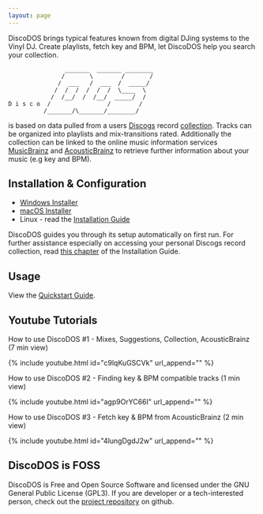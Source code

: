 ```yaml
---
layout: page
---
```


DiscoDOS brings typical features known from digital DJing systems to the Vinyl DJ. Create playlists, fetch key and BPM, let DiscoDOS help you search your collection.

```
                _______  _______ ________
               /       \        /       /
              /  ___   /  ___  /  _____/
             /  /  /  /  /  /  \____  \
            /  /__/  /  /__/  _____/  /
D i s c o  /                /        /
          /_______/\_______/________/
```

is based on data pulled from a users [Discogs](https://www.discogs.com) record [collection](https://support.discogs.com/hc/en-us/articles/360007331534-How-Does-The-Collection-Feature-Work-). Tracks can be organized into playlists and mix-transitions rated. Additionally the collection can be linked to the online music information services [MusicBrainz](https://musicbrainz.org) and [AcousticBrainz](https://acousticbrainz.org) to retrieve further information about your music (e.g key and BPM).

## Installation & Configuration
- [Windows Installer](https://github.com/JOJ0/discodos/releases/download/v1.0.0-rc4/DiscoDOS-1.0.0-rc4-Win.exe)
- [macOS Installer](https://github.com/JOJ0/discodos/releases/download/v1.0.0-rc4/DiscoDOS-1.0.0-rc4-macOS.dmg)
- Linux - read the [Installation Guide](https://discodos.readthedocs.io/en/latest/INSTALLATION.html#linux)

DiscoDOS guides you through its setup automatically on first run. For further assistance especially on accessing your personal Discogs record collection, read [this chapter](https://discodos.readthedocs.io/en/latest/INSTALLATION.html#configure-discogs-api-access) of the Installation Guide.


## Usage

View the [Quickstart Guide](https://discodos.readthedocs.io/en/latest/QUICKSTART.html).

## Youtube Tutorials

How to use DiscoDOS #1 - Mixes, Suggestions, Collection, AcousticBrainz (7 min view)

{% include youtube.html id="c9lqKuGSCVk" url_append="" %}

How to use DiscoDOS #2 - Finding key & BPM compatible tracks (1 min view)

{% include youtube.html id="agp9OrYC66I" url_append="" %}

How to use DiscoDOS #3 - Fetch key & BPM from AcousticBrainz (2 min view)

{% include youtube.html id="4lungDgdJ2w" url_append="" %}


## DiscoDOS is FOSS

DiscoDOS is Free and Open Source Software and licensed under the GNU General Public License (GPL3). If you are developer or a tech-interested person, check out the [project repository](https://github.com/JOJ0/discodos) on github.